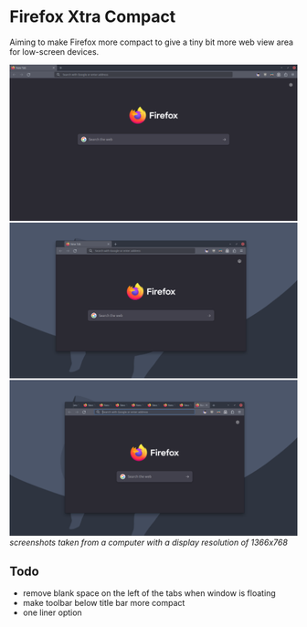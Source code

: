 # Firefox Xtra Compact

Aiming to make Firefox more compact to give a tiny bit more web view area for low-screen devices.

![window max](1.png)
![window floating](2.png)
![hidden tab scroll](3.png)
_screenshots taken from a computer with a display resolution of 1366x768_

## Todo

- remove blank space on the left of the tabs when window is floating
- make toolbar below title bar more compact
- one liner option
